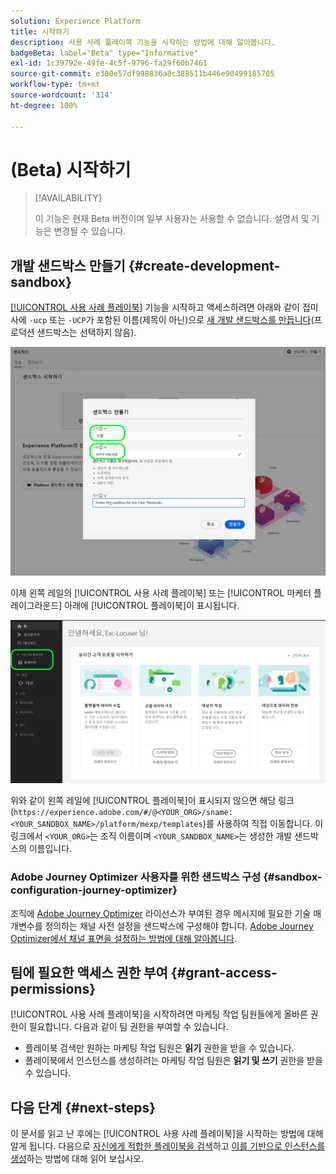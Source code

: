 ```yaml
---
solution: Experience Platform
title: 시작하기
description: 사용 사례 플레이북 기능을 시작하는 방법에 대해 알아봅니다.
badgeBeta: label="Beta" type="Informative"
exl-id: 1c39792e-49fe-4c5f-9796-fa29f60b7461
source-git-commit: e300e57df998836a8c388511b446e90499185705
workflow-type: tm+mt
source-wordcount: '314'
ht-degree: 100%

---
```


# (Beta) 시작하기

>[!AVAILABILITY]
>
>이 기능은 현재 Beta 버전이며 일부 사용자는 사용할 수 없습니다. 설명서 및 기능은 변경될 수 있습니다.

## 개발 샌드박스 만들기 {#create-development-sandbox}

[[!UICONTROL 사용 사례 플레이북]](/help/use-case-playbooks/playbooks/overview.md) 기능을 시작하고 액세스하려면 아래와 같이 접미사에 `-ucp` 또는 `-UCP`가 포함된 이름(제목이 아닌)으로 [새 개발 샌드박스를 만듭니다](/help/sandboxes/ui/user-guide.md#create)(프로덕션 샌드박스는 선택하지 않음).

![사용 사례 플레이북을 위한 개발 샌드박스 생성](/help/use-case-playbooks/assets/playbooks/get-started/create-sandbox-ucp.png)

이제 왼쪽 레일의 [!UICONTROL 사용 사례 플레이북] 또는 [!UICONTROL 마케터 플레이그라운드] 아래에 [!UICONTROL 플레이북]이 표시됩니다.

![샌드박스를 만든 후에 UI에서 사용 사례 플레이북을 사용합니다.](/help/use-case-playbooks/assets/playbooks/get-started/ucp-sandbox-in-ui.png)

위와 같이 왼쪽 레일에 [!UICONTROL 플레이북]이 표시되지 않으면 해당 링크(`https://experience.adobe.com/#/@<YOUR_ORG>/sname:<YOUR_SANDBOX_NAME>/platform/mexp/templates`)를 사용하여 직접 이동합니다. 이 링크에서 `<YOUR_ORG>`는 조직 이름이며 `<YOUR_SANDBOX_NAME>`는 생성한 개발 샌드박스의 이름입니다.

### Adobe Journey Optimizer 사용자를 위한 샌드박스 구성 {#sandbox-configuration-journey-optimizer}

조직에 [Adobe Journey Optimizer](https://experienceleague.adobe.com/docs/journey-optimizer/using/ajo-home.html) 라이선스가 부여된 경우 메시지에 필요한 기술 매개변수를 정의하는 채널 사전 설정을 샌드박스에 구성해야 합니다. [Adobe Journey Optimizer에서 채널 표면을 설정하는 방법에 대해 알아봅니다](https://experienceleague.adobe.com/docs/journey-optimizer/using/configuration/channel-surfaces.html).

## 팀에 필요한 액세스 권한 부여 {#grant-access-permissions}

[!UICONTROL 사용 사례 플레이북]을 시작하려면 마케팅 작업 팀원들에게 올바른 권한이 필요합니다. 다음과 같이 팀 권한을 부여할 수 있습니다.

* 플레이북 검색만 원하는 마케팅 작업 팀원은 **읽기** 권한을 받을 수 있습니다.
* 플레이북에서 인스턴스를 생성하려는 마케팅 작업 팀원은 **읽기 및 쓰기** 권한을 받을 수 있습니다.

## 다음 단계 {#next-steps}

이 문서를 읽고 난 후에는 [!UICONTROL 사용 사례 플레이북]을 시작하는 방법에 대해 알게 됩니다. 다음으로 [자신에게 적합한 플레이북을 검색](/help/use-case-playbooks/playbooks/discover.md)하고 [이를 기반으로 인스턴스를 생성](/help/use-case-playbooks/playbooks/create-share-reuse.md)하는 방법에 대해 읽어 보십시오.
